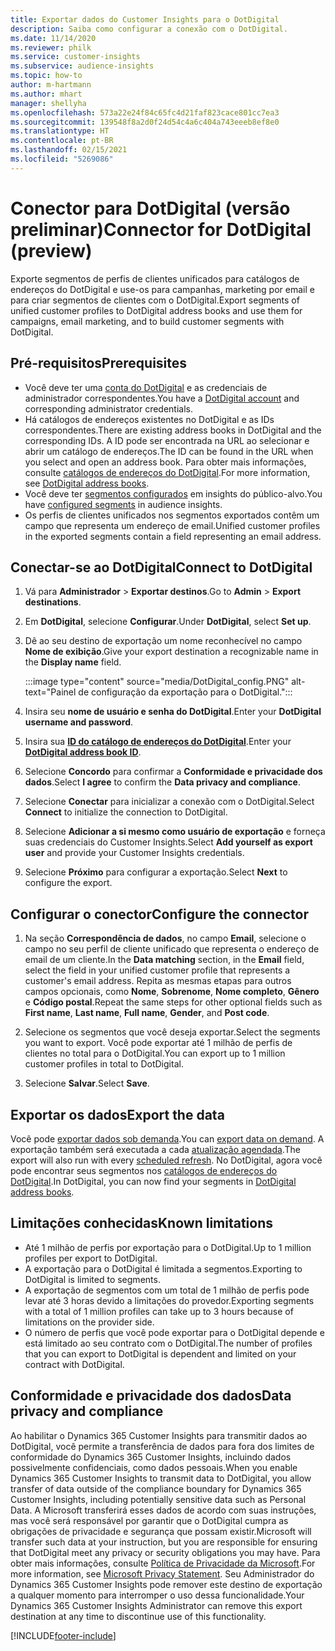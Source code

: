 ```yaml
---
title: Exportar dados do Customer Insights para o DotDigital
description: Saiba como configurar a conexão com o DotDigital.
ms.date: 11/14/2020
ms.reviewer: philk
ms.service: customer-insights
ms.subservice: audience-insights
ms.topic: how-to
author: m-hartmann
ms.author: mhart
manager: shellyha
ms.openlocfilehash: 573a22e24f84c65fc4d21faf823cace801cc7ea3
ms.sourcegitcommit: 139548f8a2d0f24d54c4a6c404a743eeeb8ef8e0
ms.translationtype: HT
ms.contentlocale: pt-BR
ms.lasthandoff: 02/15/2021
ms.locfileid: "5269086"
---
```

# <a name="connector-for-dotdigital-preview"></a><span data-ttu-id="76c80-103">Conector para DotDigital (versão preliminar)</span><span class="sxs-lookup"><span data-stu-id="76c80-103">Connector for DotDigital (preview)</span></span>

<span data-ttu-id="76c80-104">Exporte segmentos de perfis de clientes unificados para catálogos de endereços do DotDigital e use-os para campanhas, marketing por email e para criar segmentos de clientes com o DotDigital.</span><span class="sxs-lookup"><span data-stu-id="76c80-104">Export segments of unified customer profiles to DotDigital address books and use them for campaigns, email marketing, and to build customer segments with DotDigital.</span></span> 

## <a name="prerequisites"></a><span data-ttu-id="76c80-105">Pré-requisitos</span><span class="sxs-lookup"><span data-stu-id="76c80-105">Prerequisites</span></span>

-   <span data-ttu-id="76c80-106">Você deve ter uma [conta do DotDigital](https://dotdigital.com/) e as credenciais de administrador correspondentes.</span><span class="sxs-lookup"><span data-stu-id="76c80-106">You have a [DotDigital account](https://dotdigital.com/) and corresponding administrator credentials.</span></span>
-   <span data-ttu-id="76c80-107">Há catálogos de endereços existentes no DotDigital e as IDs correspondentes.</span><span class="sxs-lookup"><span data-stu-id="76c80-107">There are existing address books in DotDigital and the corresponding IDs.</span></span> <span data-ttu-id="76c80-108">A ID pode ser encontrada na URL ao selecionar e abrir um catálogo de endereços.</span><span class="sxs-lookup"><span data-stu-id="76c80-108">The ID can be found in the URL when you select and open an address book.</span></span> <span data-ttu-id="76c80-109">Para obter mais informações, consulte [catálogos de endereços do DotDigital](https://support.dotdigital.com/hc/articles/212211968-Creating-an-address-book).</span><span class="sxs-lookup"><span data-stu-id="76c80-109">For more information, see [DotDigital address books](https://support.dotdigital.com/hc/articles/212211968-Creating-an-address-book).</span></span>
-   <span data-ttu-id="76c80-110">Você deve ter [segmentos configurados](segments.md) em insights do público-alvo.</span><span class="sxs-lookup"><span data-stu-id="76c80-110">You have [configured segments](segments.md) in audience insights.</span></span>
-   <span data-ttu-id="76c80-111">Os perfis de clientes unificados nos segmentos exportados contêm um campo que representa um endereço de email.</span><span class="sxs-lookup"><span data-stu-id="76c80-111">Unified customer profiles in the exported segments contain a field representing an email address.</span></span>

## <a name="connect-to-dotdigital"></a><span data-ttu-id="76c80-112">Conectar-se ao DotDigital</span><span class="sxs-lookup"><span data-stu-id="76c80-112">Connect to DotDigital</span></span>

1. <span data-ttu-id="76c80-113">Vá para **Administrador** > **Exportar destinos**.</span><span class="sxs-lookup"><span data-stu-id="76c80-113">Go to **Admin** > **Export destinations**.</span></span>

1. <span data-ttu-id="76c80-114">Em **DotDigital**, selecione **Configurar**.</span><span class="sxs-lookup"><span data-stu-id="76c80-114">Under **DotDigital**, select **Set up**.</span></span>

1. <span data-ttu-id="76c80-115">Dê ao seu destino de exportação um nome reconhecível no campo **Nome de exibição**.</span><span class="sxs-lookup"><span data-stu-id="76c80-115">Give your export destination a recognizable name in the **Display name** field.</span></span>

   :::image type="content" source="media/DotDigital_config.PNG" alt-text="Painel de configuração da exportação para o DotDigital.":::

1. <span data-ttu-id="76c80-117">Insira seu **nome de usuário e senha do DotDigital**.</span><span class="sxs-lookup"><span data-stu-id="76c80-117">Enter your **DotDigital username and password**.</span></span>

1. <span data-ttu-id="76c80-118">Insira sua **[ID do catálogo de endereços do DotDigital](https://support.dotdigital.com/hc/articles/212211968-Creating-an-address-book)**.</span><span class="sxs-lookup"><span data-stu-id="76c80-118">Enter your **[DotDigital address book ID](https://support.dotdigital.com/hc/articles/212211968-Creating-an-address-book)**.</span></span>

1. <span data-ttu-id="76c80-119">Selecione **Concordo** para confirmar a **Conformidade e privacidade dos dados**.</span><span class="sxs-lookup"><span data-stu-id="76c80-119">Select **I agree** to confirm the **Data privacy and compliance**.</span></span>

1. <span data-ttu-id="76c80-120">Selecione **Conectar** para inicializar a conexão com o DotDigital.</span><span class="sxs-lookup"><span data-stu-id="76c80-120">Select **Connect** to initialize the connection to DotDigital.</span></span>

1. <span data-ttu-id="76c80-121">Selecione **Adicionar a si mesmo como usuário de exportação** e forneça suas credenciais do Customer Insights.</span><span class="sxs-lookup"><span data-stu-id="76c80-121">Select **Add yourself as export user** and provide your Customer Insights credentials.</span></span>

1. <span data-ttu-id="76c80-122">Selecione **Próximo** para configurar a exportação.</span><span class="sxs-lookup"><span data-stu-id="76c80-122">Select **Next** to configure the export.</span></span>

## <a name="configure-the-connector"></a><span data-ttu-id="76c80-123">Configurar o conector</span><span class="sxs-lookup"><span data-stu-id="76c80-123">Configure the connector</span></span>

1. <span data-ttu-id="76c80-124">Na seção **Correspondência de dados**, no campo **Email**, selecione o campo no seu perfil de cliente unificado que representa o endereço de email de um cliente.</span><span class="sxs-lookup"><span data-stu-id="76c80-124">In the **Data matching** section, in the **Email** field, select the field in your unified customer profile that represents a customer's email address.</span></span> <span data-ttu-id="76c80-125">Repita as mesmas etapas para outros campos opcionais, como **Nome**, **Sobrenome**, **Nome completo**, **Gênero** e **Código postal**.</span><span class="sxs-lookup"><span data-stu-id="76c80-125">Repeat the same steps for other optional fields such as **First name**, **Last name**, **Full name**, **Gender**, and **Post code**.</span></span>

1. <span data-ttu-id="76c80-126">Selecione os segmentos que você deseja exportar.</span><span class="sxs-lookup"><span data-stu-id="76c80-126">Select the segments you want to export.</span></span> <span data-ttu-id="76c80-127">Você pode exportar até 1 milhão de perfis de clientes no total para o DotDigital.</span><span class="sxs-lookup"><span data-stu-id="76c80-127">You can export up to 1 million customer profiles in total to DotDigital.</span></span>

1. <span data-ttu-id="76c80-128">Selecione **Salvar**.</span><span class="sxs-lookup"><span data-stu-id="76c80-128">Select **Save**.</span></span>

## <a name="export-the-data"></a><span data-ttu-id="76c80-129">Exportar os dados</span><span class="sxs-lookup"><span data-stu-id="76c80-129">Export the data</span></span>

<span data-ttu-id="76c80-130">Você pode [exportar dados sob demanda](export-destinations.md).</span><span class="sxs-lookup"><span data-stu-id="76c80-130">You can [export data on demand](export-destinations.md).</span></span> <span data-ttu-id="76c80-131">A exportação também será executada a cada [atualização agendada](system.md#schedule-tab).</span><span class="sxs-lookup"><span data-stu-id="76c80-131">The export will also run with every [scheduled refresh](system.md#schedule-tab).</span></span> <span data-ttu-id="76c80-132">No DotDigital, agora você pode encontrar seus segmentos nos [catálogos de endereços do DotDigital](https://support.dotdigital.com/hc/articles/212211968-Creating-an-address-book).</span><span class="sxs-lookup"><span data-stu-id="76c80-132">In DotDigital, you can now find your segments in [DotDigital address books](https://support.dotdigital.com/hc/articles/212211968-Creating-an-address-book).</span></span>

## <a name="known-limitations"></a><span data-ttu-id="76c80-133">Limitações conhecidas</span><span class="sxs-lookup"><span data-stu-id="76c80-133">Known limitations</span></span>

- <span data-ttu-id="76c80-134">Até 1 milhão de perfis por exportação para o DotDigital.</span><span class="sxs-lookup"><span data-stu-id="76c80-134">Up to 1 million profiles per export to DotDigital.</span></span>
- <span data-ttu-id="76c80-135">A exportação para o DotDigital é limitada a segmentos.</span><span class="sxs-lookup"><span data-stu-id="76c80-135">Exporting to DotDigital is limited to segments.</span></span>
- <span data-ttu-id="76c80-136">A exportação de segmentos com um total de 1 milhão de perfis pode levar até 3 horas devido a limitações do provedor.</span><span class="sxs-lookup"><span data-stu-id="76c80-136">Exporting segments with a total of 1 million profiles can take up to 3 hours because of limitations on the provider side.</span></span> 
- <span data-ttu-id="76c80-137">O número de perfis que você pode exportar para o DotDigital depende e está limitado ao seu contrato com o DotDigital.</span><span class="sxs-lookup"><span data-stu-id="76c80-137">The number of profiles that you can export to DotDigital is dependent and limited on your contract with DotDigital.</span></span>

## <a name="data-privacy-and-compliance"></a><span data-ttu-id="76c80-138">Conformidade e privacidade dos dados</span><span class="sxs-lookup"><span data-stu-id="76c80-138">Data privacy and compliance</span></span>

<span data-ttu-id="76c80-139">Ao habilitar o Dynamics 365 Customer Insights para transmitir dados ao DotDigital, você permite a transferência de dados para fora dos limites de conformidade do Dynamics 365 Customer Insights, incluindo dados possivelmente confidenciais, como dados pessoais.</span><span class="sxs-lookup"><span data-stu-id="76c80-139">When you enable Dynamics 365 Customer Insights to transmit data to DotDigital, you allow transfer of data outside of the compliance boundary for Dynamics 365 Customer Insights, including potentially sensitive data such as Personal Data.</span></span> <span data-ttu-id="76c80-140">A Microsoft transferirá esses dados de acordo com suas instruções, mas você será responsável por garantir que o DotDigital cumpra as obrigações de privacidade e segurança que possam existir.</span><span class="sxs-lookup"><span data-stu-id="76c80-140">Microsoft will transfer such data at your instruction, but you are responsible for ensuring that DotDigital meet any privacy or security obligations you may have.</span></span> <span data-ttu-id="76c80-141">Para obter mais informações, consulte [Política de Privacidade da Microsoft](https://go.microsoft.com/fwlink/?linkid=396732).</span><span class="sxs-lookup"><span data-stu-id="76c80-141">For more information, see [Microsoft Privacy Statement](https://go.microsoft.com/fwlink/?linkid=396732).</span></span>
<span data-ttu-id="76c80-142">Seu Administrador do Dynamics 365 Customer Insights pode remover este destino de exportação a qualquer momento para interromper o uso dessa funcionalidade.</span><span class="sxs-lookup"><span data-stu-id="76c80-142">Your Dynamics 365 Customer Insights Administrator can remove this export destination at any time to discontinue use of this functionality.</span></span>


[!INCLUDE[footer-include](../includes/footer-banner.md)]